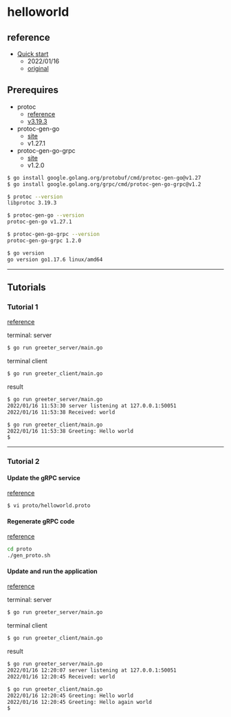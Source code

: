 # helloworld

## reference 

* [Quick start](https://grpc.io/docs/languages/go/quickstart/)
  * 2022/01/16
  * [original](https://github.com/grpc/grpc-go/tree/a002994200f31f5b3e985e6b2cd2f12cb8b81389)

## Prerequires

* protoc
  * [reference](https://grpc.io/docs/protoc-installation/#install-pre-compiled-binaries-any-os)
  * [v3.19.3](https://github.com/protocolbuffers/protobuf/releases/tag/v3.19.3)
* protoc-gen-go
  * [site](https://pkg.go.dev/google.golang.org/protobuf/cmd/protoc-gen-go)
  * v1.27.1
* protoc-gen-go-grpc
  * [site](https://pkg.go.dev/google.golang.org/grpc/cmd/protoc-gen-go-grpc)
  * v1.2.0

```bash
$ go install google.golang.org/protobuf/cmd/protoc-gen-go@v1.27
$ go install google.golang.org/grpc/cmd/protoc-gen-go-grpc@v1.2
```

```bash
$ protoc --version
libprotoc 3.19.3

$ protoc-gen-go --version
protoc-gen-go v1.27.1

$ protoc-gen-go-grpc --version
protoc-gen-go-grpc 1.2.0

$ go version
go version go1.17.6 linux/amd64
```

----

## Tutorials

### Tutorial 1

[reference](https://grpc.io/docs/languages/go/quickstart/#run-the-example)

terminal: server

```bash
$ go run greeter_server/main.go
```

terminal client

```bash
$ go run greeter_client/main.go
```

result

```bash
$ go run greeter_server/main.go 
2022/01/16 11:53:30 server listening at 127.0.0.1:50051
2022/01/16 11:53:38 Received: world
```

```bash
$ go run greeter_client/main.go 
2022/01/16 11:53:38 Greeting: Hello world
$
```

----

### Tutorial 2

#### Update the gRPC service

[reference](https://grpc.io/docs/languages/go/quickstart/#update-the-grpc-service)


```bash
$ vi proto/helloworld.proto
```

#### Regenerate gRPC code

[reference](https://grpc.io/docs/languages/go/quickstart/#regenerate-grpc-code)

```bash
cd proto
./gen_proto.sh
```

#### Update and run the application

[reference](https://grpc.io/docs/languages/go/quickstart/#update-and-run-the-application)


terminal: server

```bash
$ go run greeter_server/main.go
```

terminal client

```bash
$ go run greeter_client/main.go
```

result

```bash
$ go run greeter_server/main.go 
2022/01/16 12:20:07 server listening at 127.0.0.1:50051
2022/01/16 12:20:45 Received: world
```

```bash
$ go run greeter_client/main.go 
2022/01/16 12:20:45 Greeting: Hello world
2022/01/16 12:20:45 Greeting: Hello again world
$
```
